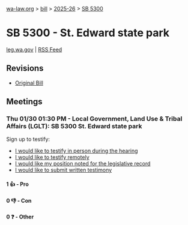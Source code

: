 [wa-law.org](/) > [bill](/bill/) > [2025-26](/bill/2025-26/) > [SB 5300](/bill/2025-26/sb/5300/)

# SB 5300 - St. Edward state park
[leg.wa.gov](https://app.leg.wa.gov/billsummary?BillNumber=5300&Year=2025&Initiative=false) | [RSS Feed](./rss.xml)

## Revisions
* [Original Bill](1/)

## Meetings
### Thu 01/30 01:30 PM - Local Government, Land Use & Tribal Affairs (LGLT): SB 5300 St. Edward state park
Sign up to testify:
* [I would like to testify in person during the hearing](https://app.leg.wa.gov/csi/Testifier/Add?chamber=House&mId=32613&aId=162334&caId=25197&tId=1)
* [I would like to testify remotely](https://app.leg.wa.gov/csi/Testifier/Add?chamber=House&mId=32613&aId=162334&caId=25197&tId=2)
* [I would like my position noted for the legislative record](https://app.leg.wa.gov/csi/Testifier/Add?chamber=House&mId=32613&aId=162334&caId=25197&tId=3)
* [I would like to submit written testimony](https://app.leg.wa.gov/csi/Testifier/Add?chamber=House&mId=32613&aId=162334&caId=25197&tId=4)

#### 1 👍 - Pro

#### 0 👎 - Con

#### 0 ❓ - Other
